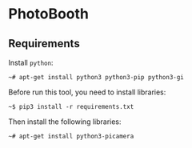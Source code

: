 # PhotoBooth

## Requirements

Install `python`:
```shell
~# apt-get install python3 python3-pip python3-gi
```

Before run this tool, you need to install libraries:
```shell
~$ pip3 install -r requirements.txt
```

Then install the following libraries:
```shell
~# apt-get install python3-picamera
```